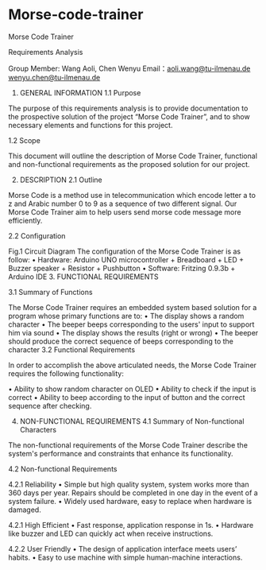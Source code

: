 # Morse-code-trainer


Morse Code Trainer

Requirements Analysis

Group Member:   Wang Aoli, Chen Wenyu
Email：aoli.wang@tu-ilmenau.de
       wenyu.chen@tu-ilmenau.de

 
1. GENERAL INFORMATION
1.1	Purpose

The purpose of this requirements analysis is to provide documentation to the prospective solution of the project “Morse Code Trainer”, and to show necessary elements and functions for this project.

1.2	Scope

This document will outline the description of Morse Code Trainer, functional and non-functional requirements as the proposed solution for our project.

2. DESCRIPTION
2.1	Outline

Morse Code is a method use in telecommunication which encode letter a to z and Arabic number 0 to 9 as a sequence of two different signal. Our Morse Code Trainer aim to help users send morse code message more efficiently.

2.2	Configuration
 
Fig.1 Circuit Diagram
The configuration of the Morse Code Trainer is as follow:
•	Hardware: Arduino UNO microcontroller + Breadboard + LED + Buzzer speaker + Resistor + Pushbutton
•	Software: Fritzing 0.9.3b + Arduino IDE
3. FUNCTIONAL REQUIREMENTS 

3.1	Summary of Functions

The Morse Code Trainer requires an embedded system based solution for a program whose primary functions are to:
•	The display shows a random character
•	The beeper beeps corresponding to the users' input to support him via sound
•	The display shows the results (right or wrong)
•	The beeper should produce the correct sequence of beeps corresponding to the character
3.2	Functional Requirements

In order to accomplish the above articulated needs, the Morse Code Trainer requires the following functionality:
 
•	Ability to show random character on OLED
•	Ability to check if the input is correct
•	Ability to beep according to the input of button and the correct sequence after
checking.
 
4. NON-FUNCTIONAL REQUIREMENTS
4.1	Summary of Non-functional Characters

The non-functional requirements of the Morse Code Trainer describe the system's performance and constraints that enhance its functionality.

4.2	Non-functional Requirements

4.2.1	Reliability
•	Simple but high quality system, system works more than 360 days per year. Repairs should be completed in one day in the event of a system failure.
•	Widely used hardware, easy to replace when hardware is damaged.

4.2.1	High Efficient
•	Fast response, application response in 1s. 
•	Hardware like buzzer and LED can quickly act when receive instructions.
 
4.2.2 	User Friendly 
•	The design of application interface meets users’ habits.
•	Easy to use machine with simple human-machine interactions. 



